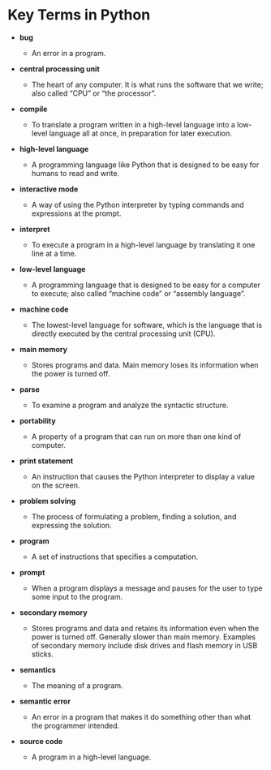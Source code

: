 # Key Terms in Python 



* **bug**
  * An error in a program.
* **central processing unit**
  * The heart of any computer. It is what runs the software that we write; also called “CPU” or “the processor”.
* **compile**
  * To translate a program written in a high-level language into a low-level language all at once, in preparation for later execution.
* **high-level language**
  * A programming language like Python that is designed to be easy for humans to read and write.

* **interactive mode**
  * A way of using the Python interpreter by typing commands and expressions at the prompt.
* **interpret**
  * To execute a program in a high-level language by translating it one line at a time.

* **low-level language**
  * A programming language that is designed to be easy for a computer to execute; also called “machine code” or “assembly language”.

* **machine code**
  * The lowest-level language for software, which is the language that is directly executed by the central processing unit \(CPU\).

* **main memory**
  * Stores programs and data. Main memory loses its information when the power is turned off.

* **parse**
  * To examine a program and analyze the syntactic structure.

* **portability**
  * A property of a program that can run on more than one kind of computer.

* **print statement**
  * An instruction that causes the Python interpreter to display a value on the screen.

* **problem solving**
  * The process of formulating a problem, finding a solution, and expressing the solution.

* **program**
  * A set of instructions that specifies a computation.

* **prompt**
  * When a program displays a message and pauses for the user to type some input to the program.

* **secondary memory**
  * Stores programs and data and retains its information even when the power is turned off. Generally slower than main memory. Examples of secondary memory include disk drives and flash memory in USB sticks.

* **semantics**
  * The meaning of a program.

* **semantic error**
  * An error in a program that makes it do something other than what the programmer intended.

* **source code**
  * A program in a high-level language.





